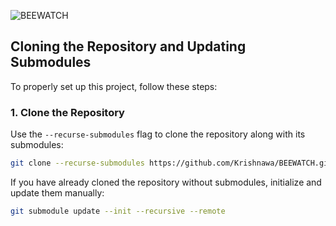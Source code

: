 ![BEEWATCH](https://socialify.git.ci/Krishnawa/BEEWATCH/image?custom_description=An+ESP32-S3+%2B+GNSS-based+smartwatch+&description=1&font=KoHo&forks=1&issues=1&language=1&name=1&owner=1&pattern=Circuit+Board&pulls=1&stargazers=1&theme=Auto)


## Cloning the Repository and Updating Submodules  

To properly set up this project, follow these steps:  

### 1. Clone the Repository  
Use the `--recurse-submodules` flag to clone the repository along with its submodules:  

```sh
git clone --recurse-submodules https://github.com/Krishnawa/BEEWATCH.git
```
If you have already cloned the repository without submodules, initialize and update them manually:
```sh
git submodule update --init --recursive --remote
```
